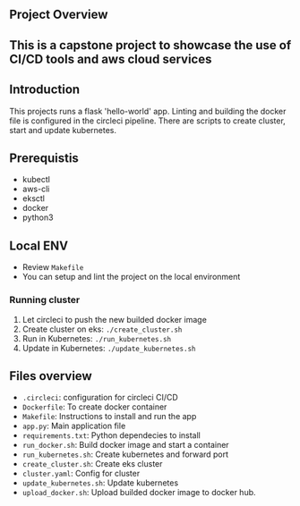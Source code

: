 
## Project Overview

This is a capstone project to showcase the use of CI/CD tools and aws cloud services
---

## Introduction
This projects runs a flask 'hello-world' app. Linting and building the docker file is configured in the circleci pipeline.
There are scripts to create cluster, start and update kubernetes.

## Prerequistis
- kubectl
- aws-cli
- eksctl
- docker
- python3

## Local ENV

* Review `Makefile`
* You can setup and lint the project on the local environment

### Running cluster

1. Let circleci to push the new builded docker image
2. Create cluster on eks:  `./create_cluster.sh`
3. Run in Kubernetes:  `./run_kubernetes.sh`
4. Update in Kubernetes:  `./update_kubernetes.sh`

## Files overview

* `.circleci`: configuration for circleci CI/CD
* `Dockerfile`: To create docker container 
* `Makefile`: Instructions to install and run the app
* `app.py`: Main application file
* `requirements.txt`: Python dependecies to install
* `run_docker.sh`: Build docker image and start a container
* `run_kubernetes.sh`: Create kubernetes and forward port
* `create_cluster.sh`: Create eks cluster
* `cluster.yaml`: Config for cluster
* `update_kubernetes.sh`: Update kubernetes 
* `upload_docker.sh`: Upload builded docker image to docker hub.
